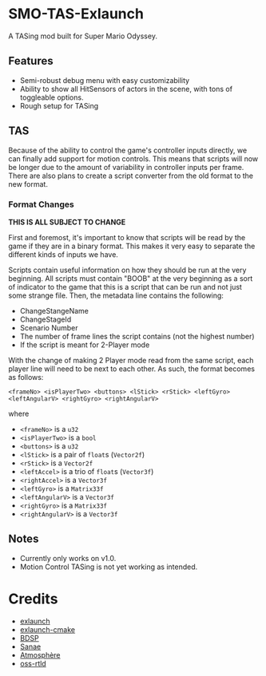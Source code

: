 # SMO-TAS-Exlaunch

A TASing mod built for Super Mario Odyssey.

## Features
- Semi-robust debug menu with easy customizability
- Ability to show all HitSensors of actors in the scene, with tons of
toggleable options. 
- Rough setup for TASing

## TAS
Because of the ability to control the game's controller inputs directly, we can
finally add support for motion controls. This means that scripts will now be 
longer due to the amount of variability in controller inputs per frame. There are 
also plans to create a script converter from the old format to the new format.

### Format Changes

**THIS IS ALL SUBJECT TO CHANGE**

First and foremost, it's important to know that scripts will be read by the game
if they are in a binary format. This makes it very easy to separate the different
kinds of inputs we have.

Scripts contain useful information on how they should be run at the very beginning.
All scripts must contain "BOOB" at the very beginning as a sort of indicator to the game
that this is a script that can be run and not just some strange file. 
Then, the metadata line contains the following:
- ChangeStangeName
- ChangeStageId
- Scenario Number
- The number of frame lines the script contains (not the highest number)
- If the script is meant for 2-Player mode

With the change of making 2 Player mode read from the same script, 
each player line will need to be next to each other. As such, the format becomes as follows:

`<frameNo> <isPlayerTwo> <buttons> <lStick> <rStick> <leftGyro> <leftAngularV> <rightGyro> <rightAngularV>`

where
- `<frameNo>` is a `u32`
- `<isPlayerTwo>` is a `bool`
- `<buttons>` is a `u32`
- `<lStick>` is a pair of `float`s (`Vector2f`)
- `<rStick>` is a `Vector2f`
- `<leftAccel>` is a trio of `float`s (`Vector3f`)
- `<rightAccel>` is a `Vector3f`
- `<leftGyro>` is a `Matrix33f`
- `<leftAngularV>` is a `Vector3f`
- `<rightGyro>` is a `Matrix33f`
- `<rightAngularV>` is a `Vector3f`


## Notes

- Currently only works on v1.0. 
- Motion Control TASing is not yet working as intended. 

# Credits

- [exlaunch](https://github.com/shadowninja108/exlaunch/)
- [exlaunch-cmake](https://github.com/EngineLessCC/exlaunch-cmake/)
- [BDSP](https://github.com/Martmists-GH/BDSP)
- [Sanae](https://github.com/Sanae6)
- [Atmosphère](https://github.com/Atmosphere-NX/Atmosphere)
- [oss-rtld](https://github.com/Thog/oss-rtld)
